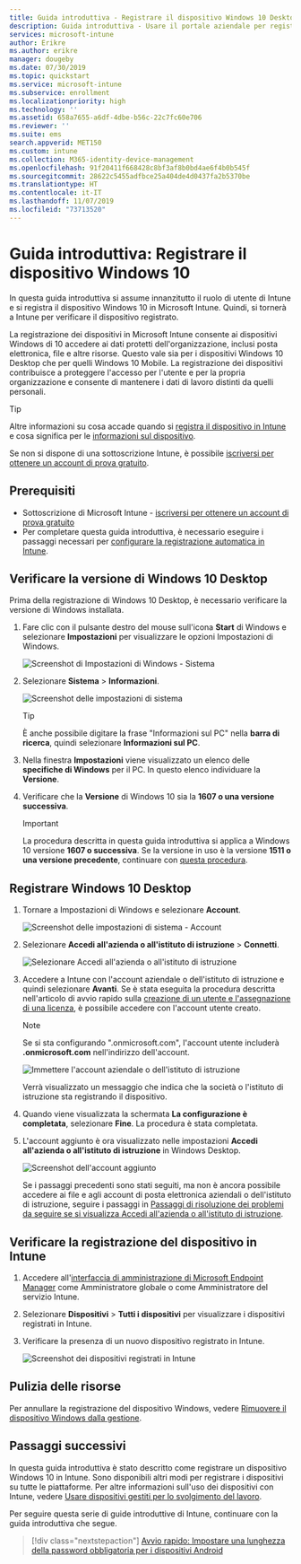 ```yaml
---
title: Guida introduttiva - Registrare il dispositivo Windows 10 Desktop in Microsoft Intune
description: Guida introduttiva - Usare il portale aziendale per registrare il dispositivo Windows 10 Desktop in Microsoft Intune.
services: microsoft-intune
author: Erikre
ms.author: erikre
manager: dougeby
ms.date: 07/30/2019
ms.topic: quickstart
ms.service: microsoft-intune
ms.subservice: enrollment
ms.localizationpriority: high
ms.technology: ''
ms.assetid: 658a7655-a6df-4dbe-b56c-22c7fc60e706
ms.reviewer: ''
ms.suite: ems
search.appverid: MET150
ms.custom: intune
ms.collection: M365-identity-device-management
ms.openlocfilehash: 91f20411f668428c8bf3af8b0bd4ae6f4b0b545f
ms.sourcegitcommit: 28622c5455adfbce25a404de4d0437fa2b5370be
ms.translationtype: HT
ms.contentlocale: it-IT
ms.lasthandoff: 11/07/2019
ms.locfileid: "73713520"
---
```

# <a name="quickstart-enroll-your-windows-10-device"></a>Guida introduttiva: Registrare il dispositivo Windows 10

In questa guida introduttiva si assume innanzitutto il ruolo di utente di Intune e si registra il dispositivo Windows 10 in Microsoft Intune. Quindi, si tornerà a Intune per verificare il dispositivo registrato.

La registrazione dei dispositivi in Microsoft Intune consente ai dispositivi Windows di 10 accedere ai dati protetti dell'organizzazione, inclusi posta elettronica, file e altre risorse. Questo vale sia per i dispositivi Windows 10 Desktop che per quelli Windows 10 Mobile. La registrazione dei dispositivi contribuisce a proteggere l'accesso per l'utente e per la propria organizzazione e consente di mantenere i dati di lavoro distinti da quelli personali.

> [!TIP]
> Altre informazioni su cosa accade quando si [registra il dispositivo in Intune](/intune-user-help/what-happens-if-you-install-the-company-portal-app-and-enroll-your-device-in-intune-windows) e cosa significa per le [informazioni sul dispositivo](/intune-user-help/what-info-can-your-company-see-when-you-enroll-your-device-in-intune).

Se non si dispone di una sottoscrizione Intune, è possibile [iscriversi per ottenere un account di prova gratuito](../fundamentals/free-trial-sign-up.md).

## <a name="prerequisites"></a>Prerequisiti

- Sottoscrizione di Microsoft Intune - [iscriversi per ottenere un account di prova gratuito](../fundamentals/free-trial-sign-up.md)
- Per completare questa guida introduttiva, è necessario eseguire i passaggi necessari per [configurare la registrazione automatica in Intune](quickstart-setup-auto-enrollment.md).

## <a name="confirm-your-windows-10-desktop-version"></a>Verificare la versione di Windows 10 Desktop

Prima della registrazione di Windows 10 Desktop, è necessario verificare la versione di Windows installata.

1. Fare clic con il pulsante destro del mouse sull'icona **Start** di Windows e selezionare **Impostazioni** per visualizzare le opzioni Impostazioni di Windows.

   ![Screenshot di Impostazioni di Windows - Sistema](./media/quickstart-enroll-windows-device/quickstart-enroll-windows-device-01.png)

2. Selezionare **Sistema** > **Informazioni**. 

   ![Screenshot delle impostazioni di sistema](./media/quickstart-enroll-windows-device/quickstart-enroll-windows-device-02.png)

    > [!TIP]
    > È anche possibile digitare la frase "Informazioni sul PC" nella **barra di ricerca**, quindi selezionare **Informazioni sul PC**.

3. Nella finestra **Impostazioni** viene visualizzato un elenco delle **specifiche di Windows** per il PC. In questo elenco individuare la **Versione**.

4. Verificare che la **Versione** di Windows 10 sia la **1607 o una versione successiva**.

    > [!IMPORTANT]
    > La procedura descritta in questa guida introduttiva si applica a Windows 10 versione **1607 o successiva**. Se la versione in uso è la versione **1511 o una versione precedente**, continuare con [questa procedura](/intune-user-help/enroll-windows-10-device).  

## <a name="enroll-windows-10-desktop"></a>Registrare Windows 10 Desktop

1. Tornare a Impostazioni di Windows e selezionare **Account**.

   ![Screenshot delle impostazioni di sistema - Account](./media/quickstart-enroll-windows-device/quickstart-enroll-windows-device-03.png)

2. Selezionare **Accedi all'azienda o all'istituto di istruzione** > **Connetti**.

    ![Selezionare Accedi all'azienda o all'istituto di istruzione](./media/quickstart-enroll-windows-device/quickstart-enroll-windows-device-04.png)

3. Accedere a Intune con l'account aziendale o dell'istituto di istruzione e quindi selezionare **Avanti**. Se è stata eseguita la procedura descritta nell'articolo di avvio rapido sulla [creazione di un utente e l'assegnazione di una licenza](../fundamentals/quickstart-create-user.md), è possibile accedere con l'account utente creato.

    > [!NOTE]
    > Se si sta configurando ".onmicrosoft.com", l'account utente includerà **.onmicrosoft.com** nell'indirizzo dell'account. 

   ![Immettere l'account aziendale o dell'istituto di istruzione](./media/quickstart-enroll-windows-device/quickstart-enroll-windows-device-05.png)

    Verrà visualizzato un messaggio che indica che la società o l'istituto di istruzione sta registrando il dispositivo.

4. Quando viene visualizzata la schermata **La configurazione è completata**, selezionare **Fine**. La procedura è stata completata.

5. L'account aggiunto è ora visualizzato nelle impostazioni **Accedi all'azienda o all'istituto di istruzione** in Windows Desktop.

   ![Screenshot dell'account aggiunto](./media/quickstart-enroll-windows-device/quickstart-enroll-windows-device-06.png)

    Se i passaggi precedenti sono stati seguiti, ma non è ancora possibile accedere ai file e agli account di posta elettronica aziendali o dell'istituto di istruzione, seguire i passaggi in [Passaggi di risoluzione dei problemi da seguire se si visualizza Accedi all'azienda o all'istituto di istruzione](/intune-user-help/troubleshoot-your-windows-10-device-windows#troubleshooting-steps-to-follow-if-you-see-access-work-or-school).

## <a name="confirm-your-device-enrollment-in-intune"></a>Verificare la registrazione del dispositivo in Intune

1. Accedere all'[interfaccia di amministrazione di Microsoft Endpoint Manager](https://go.microsoft.com/fwlink/?linkid=2109431) come Amministratore globale o come Amministratore del servizio Intune.
2. Selezionare **Dispositivi** > **Tutti i dispositivi** per visualizzare i dispositivi registrati in Intune.
3. Verificare la presenza di un nuovo dispositivo registrato in Intune.

   ![Screenshot dei dispositivi registrati in Intune](./media/quickstart-enroll-windows-device/quickstart-enroll-windows-device-07.png)

## <a name="clean-up-resources"></a>Pulizia delle risorse

Per annullare la registrazione del dispositivo Windows, vedere [Rimuovere il dispositivo Windows dalla gestione](/intune-user-help/unenroll-your-device-from-intune-windows).

## <a name="next-steps"></a>Passaggi successivi

In questa guida introduttiva è stato descritto come registrare un dispositivo Windows 10 in Intune. Sono disponibili altri modi per registrare i dispositivi su tutte le piattaforme. Per altre informazioni sull'uso dei dispositivi con Intune, vedere [Usare dispositivi gestiti per lo svolgimento del lavoro](/intune-user-help/use-managed-devices-to-get-work-done).

Per seguire questa serie di guide introduttive di Intune, continuare con la guida introduttiva che segue.

> [!div class="nextstepaction"]
> [Avvio rapido: Impostare una lunghezza della password obbligatoria per i dispositivi Android](../quickstart-set-password-length-android.md)
